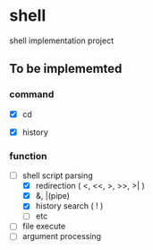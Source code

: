 # shell
 shell implementation project

## To be implememted
### command
- [X] cd
- [X] history


### function

- [ ] shell script parsing
  - [X] redirection ( <, <<, >, >>, >| )
  - [X] &, |(pipe)
  - [X] history search ( ! )
  - [ ] etc
- [ ] file execute
- [ ] argument processing
